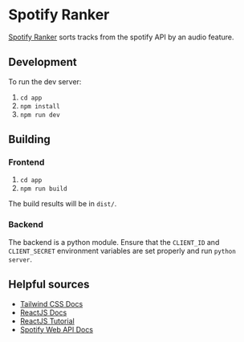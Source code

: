 # Spotify Ranker

[Spotify Ranker](https://medricet.github.io/spotify-ranker/) sorts tracks from the spotify API by an audio feature.

## Development

To run the dev server:
1. `cd app`
2. `npm install`
3. `npm run dev`

## Building

### Frontend

1. `cd app`
2. `npm run build`

The build results will be in `dist/`.

### Backend

The backend is a python module. Ensure that the `CLIENT_ID` and `CLIENT_SECRET`
environment variables are set properly and run `python server`.

## Helpful sources

- [Tailwind CSS Docs](https://tailwindcss.com/docs/installation)
- [ReactJS Docs](https://react.dev)
- [ReactJS Tutorial](https://react.dev/learn/tutorial-tic-tac-toe)
- [Spotify Web API Docs](https://developer.spotify.com/documentation/web-api)
